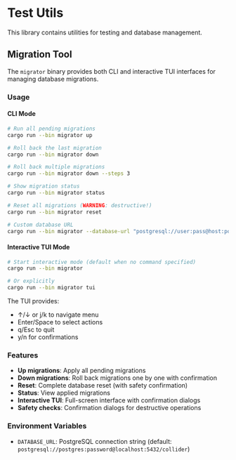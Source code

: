 # Test Utils

This library contains utilities for testing and database management.

## Migration Tool

The `migrator` binary provides both CLI and interactive TUI interfaces for managing database migrations.

### Usage

#### CLI Mode

```bash
# Run all pending migrations
cargo run --bin migrator up

# Roll back the last migration
cargo run --bin migrator down

# Roll back multiple migrations
cargo run --bin migrator down --steps 3

# Show migration status
cargo run --bin migrator status

# Reset all migrations (WARNING: destructive!)
cargo run --bin migrator reset

# Custom database URL
cargo run --bin migrator --database-url "postgresql://user:pass@host:port/db" status
```

#### Interactive TUI Mode

```bash
# Start interactive mode (default when no command specified)
cargo run --bin migrator

# Or explicitly
cargo run --bin migrator tui
```

The TUI provides:
- ↑/↓ or j/k to navigate menu
- Enter/Space to select actions
- q/Esc to quit
- y/n for confirmations

### Features

- **Up migrations**: Apply all pending migrations
- **Down migrations**: Roll back migrations one by one with confirmation
- **Reset**: Complete database reset (with safety confirmation)
- **Status**: View applied migrations
- **Interactive TUI**: Full-screen interface with confirmation dialogs
- **Safety checks**: Confirmation dialogs for destructive operations

### Environment Variables

- `DATABASE_URL`: PostgreSQL connection string (default: `postgresql://postgres:password@localhost:5432/collider`)